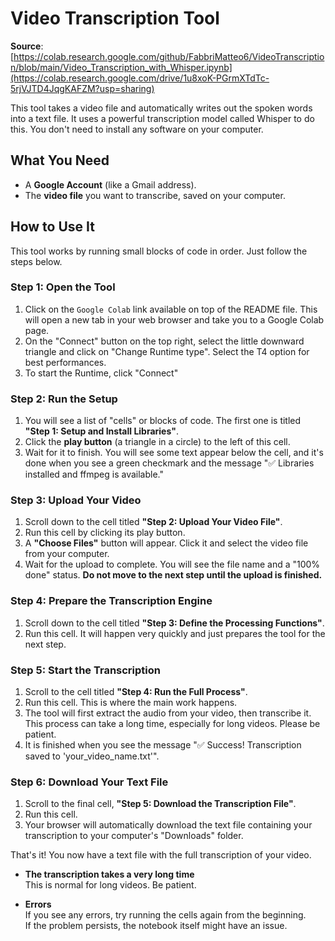# Video Transcription Tool 

**Source**: [https://colab.research.google.com/github/FabbriMatteo6/VideoTranscription/blob/main/Video_Transcription_with_Whisper.ipynb](https://colab.research.google.com/drive/1u8xoK-PGrmXTdTc-5rjVJTD4JqgKAFZM?usp=sharing)

This tool takes a video file and automatically writes out the spoken words into a text file. It uses a powerful transcription model called Whisper to do this. You don't need to install any software on your computer.

## What You Need

*   A **Google Account** (like a Gmail address).
*   The **video file** you want to transcribe, saved on your computer.

## How to Use It

This tool works by running small blocks of code in order. Just follow the steps below.

### Step 1: Open the Tool

1. Click on the `Google Colab` link available on top of the README file. This will open a new tab in your web browser and take you to a Google Colab page.
2. On the "Connect" button on the top right, select the little downward triangle and click on "Change Runtime type". Select the T4 option for best performances.
3. To start the Runtime, click "Connect"

### Step 2: Run the Setup

1.  You will see a list of "cells" or blocks of code. The first one is titled **"Step 1: Setup and Install Libraries"**.
2.  Click the **play button** (a triangle in a circle) to the left of this cell.
3.  Wait for it to finish. You will see some text appear below the cell, and it's done when you see a green checkmark and the message "✅ Libraries installed and ffmpeg is available."

### Step 3: Upload Your Video

1.  Scroll down to the cell titled **"Step 2: Upload Your Video File"**.
2.  Run this cell by clicking its play button.
3.  A **"Choose Files"** button will appear. Click it and select the video file from your computer.
4.  Wait for the upload to complete. You will see the file name and a "100% done" status. **Do not move to the next step until the upload is finished.**

### Step 4: Prepare the Transcription Engine

1.  Scroll down to the cell titled **"Step 3: Define the Processing Functions"**.
2.  Run this cell. It will happen very quickly and just prepares the tool for the next step.

### Step 5: Start the Transcription

1.  Scroll to the cell titled **"Step 4: Run the Full Process"**.
2.  Run this cell. This is where the main work happens.
3.  The tool will first extract the audio from your video, then transcribe it. This process can take a long time, especially for long videos. Please be patient.
4.  It is finished when you see the message "✅ Success! Transcription saved to 'your_video_name.txt'".

### Step 6: Download Your Text File

1.  Scroll to the final cell, **"Step 5: Download the Transcription File"**.
2.  Run this cell.
3.  Your browser will automatically download the text file containing your transcription to your computer's "Downloads" folder.

That's it! You now have a text file with the full transcription of your video.


* **The transcription takes a very long time**  
  This is normal for long videos. Be patient.

* **Errors**  
  If you see any errors, try running the cells again from the beginning.  
  If the problem persists, the notebook itself might have an issue.
